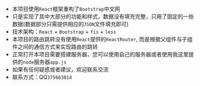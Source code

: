* 本项目使用`React`框架重构了`Bootstrap`中文网<br />
* 只是实现了其中大部分的功能和样式，数据没有填充完整，只用了固定的一些数据(数据部分只需提供相应的`JSON`文件填充即可)<br />
* 技术架构：`React` + `Bootstrap` + `fis` + `less`<br />
* 本项目的路由跳转没有使用`React`提供的`ReactRouter`, 而是根据父组件与子组件之间的通信方式来实现路由的跳转<br />
* 正常打开本项目需要搭建服务器，您可以使用自己的服务器或者使用我这里提供的`node`服务器`app.js`<br />
* 如果有任何疑惑或者建议，欢迎联系交流<br />
* 联系方式：QQ`375663014`
